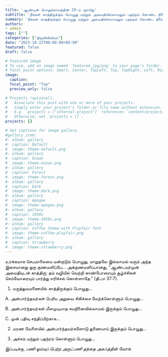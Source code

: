```yaml
---
title: 'ஆண்டின் பொதுக்காலத்தின் 29-ம் ஞாயிறு'
subtitle: 'நீங்கள் காத்திருக்கும் பொழுது மற்றும் அமைதியில்லாமலும் பதற்றம் கொண்ட நிலையிலும் இருக்கும் பொழுதும் செபமாலையை மன்றாடுங்கள்'
summary: 'நீங்கள் காத்திருக்கும் பொழுது மற்றும் அமைதியில்லாமலும் பதற்றம் கொண்ட நிலையிலும் இருக்கும் பொழுதும் செபமாலையை மன்றாடுங்கள்'
authors:
- admin
tags: [""]
categories: ["திருவிவிலியம்"]
date: "2023-10-22T00:00:00+08:00"
featured: false
draft: false

# Featured image
# To use, add an image named `featured.jpg/png` to your page's folder.
# Focal point options: Smart, Center, TopLeft, Top, TopRight, Left, Right, BottomLeft, Bottom, BottomRight
image:
  caption:
  focal_point: "Top"
  preview_only: false

# Projects (optional).
#   Associate this post with one or more of your projects.
#   Simply enter your project's folder or file name without extension.
#   E.g. `projects = ["internal-project"]` references `content/project/deep-learning/index.md`.
#   Otherwise, set `projects = []`.
projects: []

# Set captions for image gallery.
#gallery_item:
#- album: gallery
#  caption: Default
#  image: theme-default.png
#- album: gallery
#  caption: Ocean
#  image: theme-ocean.png
#- album: gallery
#  caption: Forest
#  image: theme-forest.png
#- album: gallery
#  caption: Dark
#  image: theme-dark.png
#- album: gallery
#  caption: Apogee
#  image: theme-apogee.png
#- album: gallery
#  caption: 1950s
#  image: theme-1950s.png
#- album: gallery
#  caption: Coffee theme with Playfair font
#  image: theme-coffee-playfair.png
#- album: gallery
#  caption: Strawberry
#  image: theme-strawberry.png
---
```

உரக்கமாக செபமாலையை மன்றாடும் பொழுது, மாறுதலே இல்லாமல் வரும் அந்த இசையானது ஒரு குணமளிப்பே... அக்குணமளிப்பானது,  “ஆண்டவர்முன் அமைதியுடன் காத்திரு; தம் வழியில் வெற்றி காண்போரையும் சூழ்ச்சிகள் செய்வோரையும் பார்த்து எரிச்சல் கொள்ளாதே.” (தி.பா 37:7).

1. மருத்துவமணையில் காத்திருக்கும் பொழுது...

A. அன்பார்ந்தவர்கள் பெரிய அறுவை சிகிச்சை மேற்க்கொள்ளும் பொழுது...

B. அன்பார்ந்தவர்கள் மீளமுடியாத சுயநினைவில்லாமல் இருக்கும் பொழுது...

C. முன் பதிவு சந்திப்பிற்காக...

2. மரண வேளையில் அன்பார்ந்தவர்களோடு துணையாய் இருக்கும் பொழுது...

3. அச்சம் மற்றும் பதற்ரம் கொள்ளும் பொழுது...

இப்படிக்கு,
_பணி ஓய்வுப் பெற்ற அருட்பணி தந்தை அகஃத்தின் வோங்_